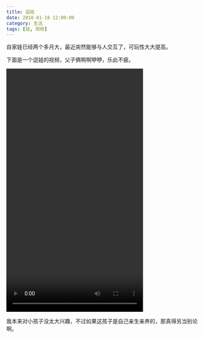 ```yaml
---
title: 逗娃
date: 2018-01-18 12:00:00
category: 生活
tags: [娃, 视频]
---
```


自家娃已经两个多月大，最近突然能够与人交互了，可玩性大大提高。

<!--more-->

下面是一个逗娃的视频，父子俩啊啊咿咿，乐此不疲。

<video width="360" height="640" src="http://shengbin-static.stor.sinaapp.com/play-with-baby.mp4" 
type="video/mp4" preload="auto" controls="controls">
Your browser does not support the video tag.
</video>

我本来对小孩子没太大兴趣，不过如果这孩子是自己亲生亲养的，那真得另当别论啊。